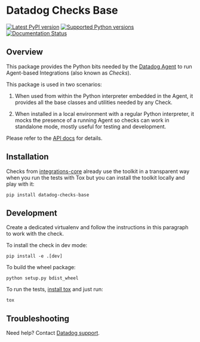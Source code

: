 # Datadog Checks Base

[![Latest PyPI version][5]][6]
[![Supported Python versions][9]][6]
[![Documentation Status][7]][8]

## Overview

This package provides the Python bits needed by the [Datadog Agent][1]
to run Agent-based Integrations (also known as _Checks_).

This package is used in two scenarios:

 1. When used from within the Python interpreter embedded in the Agent, it
 provides all the base classes and utilities needed by any Check.

 2. When installed in a local environment with a regular Python interpreter, it
 mocks the presence of a running Agent so checks can work in standalone mode,
 mostly useful for testing and development.

 Please refer to the [API docs][8] for details.

## Installation

Checks from [integrations-core][2] already
use the toolkit in a transparent way when you run the tests with Tox but you can
install the toolkit locally and play with it:

```shell
pip install datadog-checks-base
```

## Development

Create a dedicated virtualenv and follow the instructions in this paragraph
to work with the check.

To install the check in dev mode:

```shell
pip install -e .[dev]
```

To build the wheel package:

```shell
python setup.py bdist_wheel
```

To run the tests, [install tox][3] and just run:

```shell
tox
```

## Troubleshooting

Need help? Contact [Datadog support][4].

[1]: https://github.com/DataDog/datadog-agent
[2]: https://github.com/DataDog/integrations-core
[3]: https://tox.readthedocs.io/en/latest/install.html
[4]: https://docs.datadoghq.com/help/
[5]: https://img.shields.io/pypi/v/datadog-checks-base.svg
[6]: https://pypi.org/project/datadog-checks-base
[7]: https://readthedocs.org/projects/datadog-checks-base/badge/?version=latest
[8]: https://datadog-checks-base.readthedocs.io/en/latest/?badge=latest
[9]: https://img.shields.io/pypi/pyversions/datadog-checks-base.svg
